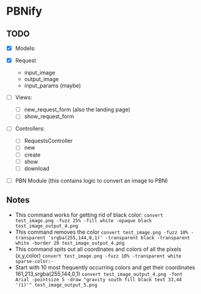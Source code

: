 # PBNify

## TODO
 - [X] Models:
  - [X] Request
    * input_image
    * output_image
    * input_params (maybe)

 - [ ] Views:
   - [ ] new_request_form (also the landing page)
   - [ ] show_request_form

 - [ ] Controllers:
   - [ ] RequestsController
    - [ ] new
    - [ ] create
    - [ ] show
    - [ ] download

 - [ ] PBN Module (this contains logic to convert an image to PBN)


## Notes

- This command works for getting rid of black color:
`convert test_image.png -fuzz 25% -fill white -opaque black test_image_output_4.png`
- This command removes the color
`convert test_image.png -fuzz 10% -transparent 'srgba(255,144,0,1)' -transparent black -transparent white -border 20 test_image_output_4.png`
- This command spits out all coordinates and colors of all the pixels (x,y,color)
`convert test_image.png -fuzz 10% -transparent white sparse-color:-`
- Start with 10 most frequently occurring colors and get their coordinates
161,213,srgba(255,144,0,1)
`convert test_image_output_4.png -font Arial -pointsize 5 -draw "gravity south fill black text 33,44 '(1)'" test_image_output_5.png`

